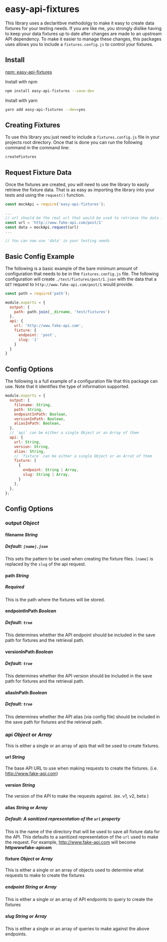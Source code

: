 # easy-api-fixtures

This library uses a declaritbve methodolgy to make it easy to create data fixtures for your testing needs.  If you are like me, you strongly dislike having to keep your data fixtures up to date after changes are made to an upstream API dependency.  To make it easier to manage these changes, this packages uses allows you to include a `fixtures.config.js` to control your fixtures.

## Install
[npm: easy-api-fixtures](https://www.npmjs.com/package/easy-api-fixtures)

Install with  npm
```bash
npm install easy-api-fixtures --save-dev
```

Install with yarn
```bash
yarn add easy-api-fixtures --dev=yes
```
## Creating Fixtures
To use this library you just need to include a `fixtures.config.js` file in your projects root directory.  Once that is done you can run the following command in the command line:
```bash
createFixtures
```

## Request Fixture Data

Once the fixtures are created, you will need to use the library to easily retrieve the fixture data.  That is as easy as importing the library into your tests and using the `request()` function.
```javascript
const mockApi = require('easy-api-fixtures');

...
// url should be the real url that would be used to retrieve the data in production
const url = 'http://www.fake-api.com/post/1'
const data = mockApi.request(url)
...

// You can now use 'data' in your testing needs
```
## Basic Config Example
The following is a basic example of the bare minimum amount of configuration that needs to be in the `fixtures.config.js` file.  The following configuration will create `./test/fixtures/post/1.json` with the data that a `GET` request to `http://www.fake-api.com/post/1` would provide.

```javascript
const path = require('path');

module.exports = {
  output: {
    path: path.join(__dirname, 'test/fixtures')
  },
  api: {
    url: 'http://www.fake-api.com',
    fixture: {
      endpoint: 'post',
      slug: '1'
    }
  }
}
```

## Config Options
The following is a full example of a configuration file that this package can use.  Note that it identifies the type of information supported.

```javascript
module.exports = {
  output: {
    filename: String,
    path: String,
    endpointInPath: Boolean,
    versionInPath: Boolean,
    aliasInPath: Boolean,
  },
  // `api` can be either a single Object or an Array of them
  api: {
    url: String,
    version: String,
    alias: String,
    // `fixture` can be either a single Object or an Arrat of them
    fixture: [
      {
        endpoint: String | Array,
        slug: String | Array,
      }
    ],
  },
};

```

## Config Options

### output _Object_
#### filename _String_
##### Default: `[name].json`
This sets the pattern to be used when creating the fixture files.  `[name]` is replaced by the `slug` of the api request.
#### path _String_
##### Required
This is the path where the fixtures will be stored.
#### endpointInPath _Boolean_
##### Default: `true`
This determines whether the API endpoint should be included in the save path for fixtures and the retrieval path.
#### versionInPath _Boolean_
##### Default: `true`
This determines whether the API version should be included in the save path for fixtures and the retrieval path.
#### aliasInPath _Boolean_
##### Default: `true`
This determines whether the API alias (via config file) should be included in the save path for fixtures and the retrieval path.
### api _Object_ or _Array_
This is either a single or an array of apis that will be used to create fixtures.
#### url _String_
The base API URL to use when making requests to create the fixtures. (i.e. http://www.fake-api.com)
#### version _String_
The version of the API to make the requests against. (ex. v1, v2, beta )
#### alias _String_ or _Array_
##### Default: _A sanitized representation of the `url` property_
This is the name of the directory that will be used to save all fixture data for the API.  This defaults to a sanitized representation of the `url` used to make the request.  For example, http://www.fake-api.com will become **httpwwwfake-apicom**
#### fixture _Object_ or _Array_
This is either a single or an array of objects used to determine what requests to make to create the fixtures
##### endpoint _String_ or _Array_
This is either a single or an array of API endpoints to query to create the fixtures
##### slug _String_ or _Array_
This is either a single or an array of queries to make against the above endpoints.
